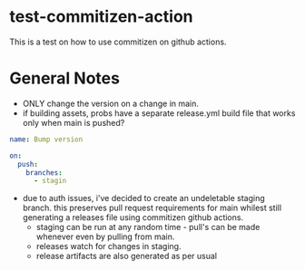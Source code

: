 # test-commitizen-action
This is a test on how to use commitizen on github actions.

# General Notes
- ONLY change the version on a change in main.
- if building assets, probs have a separate release.yml build file that works only when main is pushed?

```yml
name: Bump version

on:
  push:
    branches:
      - stagin
```

- due to auth issues, i've decided to create an undeletable staging branch. this preserves pull request requirements for main whilest still generating a releases file using commitizen github actions. 
  - staging can be run at any random time - pull's can be made whenever even by pulling from main. 
  - releases watch for changes in staging.
  - release artifacts are also generated as per usual